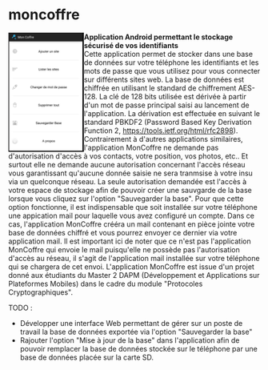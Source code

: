 # moncoffre
<img src="img/accueil.png" width="30%" align="left"> **Application Android permettant le stockage sécurisé de vos identifiants**<br>
Cette application permet de stocker dans une base de données sur votre téléphone les identifiants et les mots de passe que vous utilisez pour vous connecter sur différents sites web. La base de données est chiffrée en utilisant le standard de chiffrement
AES-128. La clé de 128 bits utilisée est dérivée à partir d'un mot de passe principal saisi au lancement de l'application. La 
dérivation est effectuée en suivant le standard PBKDF2 (Password Based Key Derivation Function 2, https://tools.ietf.org/html/rfc2898). Contrairement à d'autres applications similaires, l'application MonCoffre ne demande pas d'autorisation d'accès à vos contacts, votre position, vos photos, etc.. Et surtout elle ne demande aucune autorisation concernant l'accès réseau vous garantissant qu'aucune donnée saisie ne sera tranmsise à votre insu via un quelconque réseau. La seule autorisation demandée est l'accès à votre espace de stockage afin de pouvoir créer une sauvgarde de la base lorsque vous cliquez sur l'option "Sauvegarder la base". Pour que cette option fonctionne, il est indispensable que soit installée sur votre téléphone une appication mail pour laquelle vous avez configuré un compte. Dans ce cas, l'application MonCoffre crééra un mail contenant en pièce jointe votre base de données chiffré et vous pourrez envoyer ce dernier via votre application mail. Il est important ici de noter que ce n'est pas l'application MonCoffre qui envoie le mail puisqu'elle ne possède pas l'autorisation d'accès au réseau, il s'agit de l'application mail installée sur votre téléphone qui se chargera de cet envoi.
L'application MonCoffre est issue d'un projet donné aux étudiants du Master 2 DAPM (Développement et Applications sur Plateformes Mobiles) dans le cadre du module "Protocoles Cryptographiques".

TODO :

- Développer une interface Web permettant de gérer sur un poste de travail la base de données exportée via l'option "Sauvegarder la base"
- Rajouter l'option "Mise à jour de la base" dans l'application afin de pouvoir remplacer la base de données stockée sur le téléphone par une base de données placée sur la carte SD.

